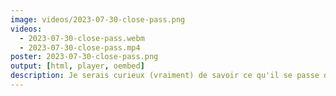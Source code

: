 ```yaml
---
image: videos/2023-07-30-close-pass.png
videos:
  - 2023-07-30-close-pass.webm
  - 2023-07-30-close-pass.mp4
poster: 2023-07-30-close-pass.png
output: [html, player, oembed]
description: Je serais curieux (vraiment) de savoir ce qu'il se passe dans la tête de ces gens lorsqu'ils entreprennent une telle manœuvre ? 🤔
---
```

